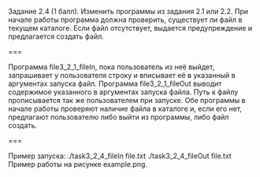Задание 2.4 (1 балл). Изменить программы из задания 2.1 или
2.2. При начале работы программа должна проверить,
существует ли файл в текущем каталоге. Если файл отсутствует,
выдается предупреждение и предлагается создать файл.

===

Программа file3_2_1_fileIn, пока пользователь из неё выйдет, запрашивает у пользователя строку и вписывает
её в указанный в аргументах запуска файл.
Программа file3_2_1_fileOut выводит содержимое указанного в аргументах запуска файла.
Путь к файлу прописывается так же пользователем при запуске.
Обе программы в начале работы проверяют наличие файла в каталоге и, если его нет,
предлагают пользователю либо выйти из программы, либо файл создать.

===

Пример запуска: 
./task3_2_4_fileIn file.txt
./task3_2_4_fileOut file.txt
Пример работы на рисунке example.png.
